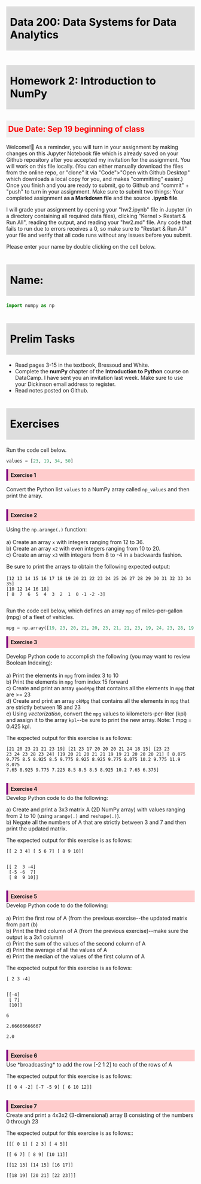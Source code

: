 # Data 200: Data Systems for Data Analytics


# Homework 2: Introduction to NumPy

<font color='red'>**Due Date:** Sep 19 beginning of class </font>
---
Welcome!🎪 As a reminder, you will turn in your assignment by making changes on this Jupyter Notebook file which is already saved on your Github repository after you accepted my invitation for the assignment. You will work on this file locally. (You can either manually download the files from the online repo, or "clone" it via "Code">"Open with Github Desktop" which downloads a local copy for you, and makes "committing" easier.) Once you finish and you are ready to submit, go to Github and "commit" + "push" to turn in your assignment. Make sure to submit two things: Your completed assignment **as a Markdown file** and the source **.ipynb file**.

I will grade your assignment by opening your "hw2.ipynb" file in Jupyter (in a directory containing all required data files), clicking "Kernel > Restart & Run All", reading the output, and reading your "hw2.md" file. Any code that fails to run due to errors receives a 0, so make sure to "Restart & Run All" your file and verify that all code runs without any issues before you submit.

Please enter your name by double clicking on the cell below.


# Name:


```python
import numpy as np
```




<style>
blockquote { background: #AEDE94; }
h1 { 
    padding-top: 25px;
    padding-bottom: 25px;
    text-align: left; 
    padding-left: 10px;
    background-color: #DDDDDD; 
    color: black;
}
h2 { 
    padding-top: 10px;
    padding-bottom: 10px;
    text-align: left; 
    padding-left: 5px;
    background-color: #EEEEEE; 
    color: black;
}

div.exercise {
	background-color: #ffcccc;
	border-color: #E9967A; 	
	border-left: 5px solid #800080; 
	padding: 0.5em;
}

div.exercise-r {
	background-color: #fce8e8;
	border-color: #E9967A; 	
	border-left: 5px solid #800080; 
	padding: 0.5em;
}


span.sub-q {
	font-weight: bold;
}
div.theme {
	background-color: #DDDDDD;
	border-color: #E9967A; 	
	border-left: 5px solid #800080; 
	padding: 0.5em;
	font-size: 18pt;
}
div.gc { 
	background-color: #AEDE94;
	border-color: #E9967A; 	 
	border-left: 5px solid #800080; 
	padding: 0.5em;
	font-size: 12pt;
}
p.q1 { 
    padding-top: 5px;
    padding-bottom: 5px;
    text-align: left; 
    padding-left: 5px;
    background-color: #EEEEEE; 
    color: black;
}
header {
   padding-top: 35px;
    padding-bottom: 35px;
    text-align: left; 
    padding-left: 10px;
    background-color: #DDDDDD; 
    color: black;
}
</style>





# Prelim Tasks

- Read pages 3-15 in the textbook, Bressoud and White.
- Complete the **numPy** chapter of the **Introduction to Python** course on DataCamp. I have sent you an invitation last week. Make sure to use your Dickinson email address to register.
- Read notes posted on Github.

# Exercises

Run the code cell below.


```python
values = [23, 19, 34, 50]
```

<div class="exercise"><b>Exercise 1</b></div> 

Convert the Python list `values` to a NumPy array called `np_values` and then print the array.


```python

```

<div class="exercise"><b>Exercise 2</b></div> 

Using the `np.arange(.)` function: <br><br>
a) Create an array `x` with integers ranging from 12 to 36.<br>
b) Create an array `x2` with even integers ranging from 10 to 20.<br>
c) Create an array `x3` with integers from 8 to -4 in a backwards fashion.<br>

Be sure to print the arrays to obtain the following expected output:<br><br>`[12 13 14 15 16 17 18 19 20 21 22 23 24 25 26 27 28 29 30 31 32 33 34 35]`<br>`[10 12 14 16 18]
`<br>`[ 8  7  6  5  4  3  2  1  0 -1 -2 -3]`


```python

```

Run the code cell below, which defines an array `mpg` of miles-per-gallon (mpg) of a fleet of vehicles.


```python
mpg = np.array([19, 23, 20, 21, 20, 23, 21, 21, 23, 19, 24, 23, 28, 19, 18, 21, 23, 17, 20, 20, 20, 21, 24, 18, 15])
```

<div class="exercise"><b>Exercise 3</b></div> 

Develop Python code to accomplish the following (you may want to review Boolean Indexing):<br><br>
a) Print the elements in `mpg` from index 3 to 10<br>
b) Print the elements in `mpg` from index 15 forward<br>
c) Create and print an array `goodMpg` that contains all the elements in `mpg` that are >= 23<br>
d) Create and print an array `okMpg` that contains all the elements in `mpg` that are strictly between 18 and 23<br>
e) Using *vectorization*, convert the `mpg` values to kilometers-per-liter (kpl) and assign it to the array `kpl`--be sure to print the new array. Note: 1 mpg = 0.425 kpl.<br>

The expected output for this exercise is as follows:<br>
    
<code>[21 20 23 21 21 23 19]
[21 23 17 20 20 20 21 24 18 15]
[23 23 23 24 23 28 23 24]
[19 20 21 20 21 21 19 19 21 20 20 20 21]
[  8.075   9.775   8.5     8.925   8.5     9.775   8.925   8.925   9.775
   8.075  10.2     9.775  11.9     8.075   7.65    8.925   9.775   7.225
   8.5     8.5     8.5     8.925  10.2     7.65    6.375]</code>


```python

```

<div class="exercise"><b>Exercise 4</b></div> 
Develop Python code to do the following:<br>

a) Create and print a 3x3 matrix A (2D NumPy array) with values ranging from 2 to 10 (using `arange(.)` and `reshape(.)`). <br>
b) Negate all the numbers of A that are strictly between 3 and 7 and then print the updated matrix.<br>

The expected output for this exercise is as follows:<br>
        
<code>[[ 2  3  4]
 [ 5  6  7]
 [ 8  9 10]]</code>

<code>
[[ 2  3 -4]
 [-5 -6  7]
 [ 8  9 10]]</code>



```python

```

<div class="exercise"><b>Exercise 5</b></div> Develop Python code to do the following:<br><br>
a) Print the first row of A (from the previous exercise--the updated matrix from part (b)<br>
b) Print the third column of A (from the previous exercise)--make sure the output is a 3x1 column!<br>
c) Print the sum of the values of the second column of A<br>
d) Print the average of all the values of A<br>
e) Print the median of the values of the first column of A<br>

The expected output for this exercise is as follows:<br>
        
<code>[ 2  3 -4]</code>

<code>
[[-4]
 [ 7]
 [10]]</code>

`6`

`2.66666666667`

`2.0`


```python

```

<div class="exercise"><b>Exercise 6</b></div>Use *broadcasting* to add the row [-2 1 2] to each of the rows of A<br>

The expected output for this exercise is as follows:<br>
        
<code>[[ 0  4 -2]
 [-7 -5  9]
 [ 6 10 12]]</code>


```python

```

<div class="exercise"><b>Exercise 7</b></div>Create and print a 4x3x2 (3-dimensional) array B consisting of the numbers 0 through 23

The expected output for this exercise is as follows::<br>
        
<code>[[[ 0  1]
  [ 2  3]
  [ 4  5]]</code>

 <code>[[ 6  7]
  [ 8  9]
  [10 11]]</code>

 <code>[[12 13]
  [14 15]
  [16 17]]</code>

 <code>[[18 19]
  [20 21]
  [22 23]]]</code>


```python

```
